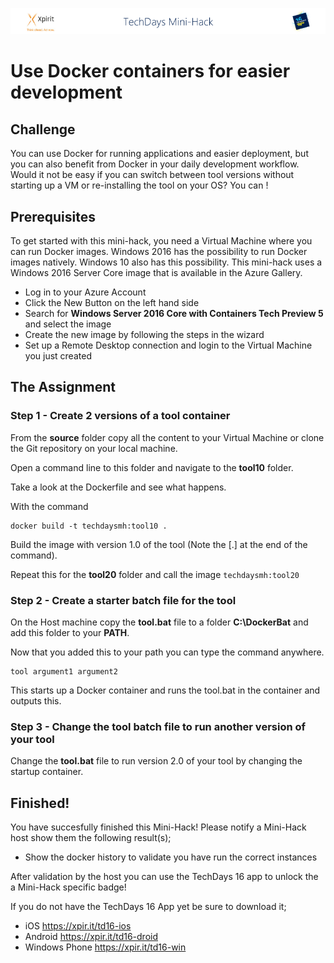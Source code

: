 ![Xpirit TechDays MiniHack Banner](../HackBanner-s.png)
# Use Docker containers for easier development #

## Challenge ##
You can use Docker for running applications and easier deployment, but you can also benefit from Docker in your daily development workflow. Would it not be easy if you can switch between tool versions without starting up a VM or re-installing the tool on your OS? You can !

## Prerequisites ##
To get started with this mini-hack, you need a Virtual Machine where you can run Docker images. Windows 2016 has the possibility to run Docker images natively. Windows 10 also has this possibility. This mini-hack uses a Windows 2016 Server Core image that is available in the Azure Gallery.

- Log in to your Azure Account
- Click the New Button on the left hand side 
- Search for **Windows Server 2016 Core with Containers Tech Preview 5** and select the image 
- Create the new image by following the steps in the wizard
- Set up a Remote Desktop connection and login to the Virtual Machine you just created

## The Assignment ##

### Step 1 - Create 2 versions of a tool container ###
From the **source** folder copy all the content to your Virtual Machine or clone the Git repository on your local machine. 

Open a command line to this folder and navigate to the **tool10** folder.

Take a look at the Dockerfile and see what happens.

With the command 

```
docker build -t techdaysmh:tool10 .
```

Build the image with version 1.0 of the tool (Note the [.] at the end of the command).

Repeat this for the **tool20** folder and call the image `techdaysmh:tool20`

### Step 2 - Create a starter batch file for the tool ###
On the Host machine copy the **tool.bat** file to a folder **C:\DockerBat** and add this folder to your **PATH**.

Now that you added this to your path you can type the command anywhere.

```
tool argument1 argument2
``` 

This starts up a Docker container and runs the tool.bat in the container and outputs this.

### Step 3 - Change the tool batch file to run another version of your tool ###
Change the **tool.bat** file to run version 2.0 of your tool by changing the startup container.

## Finished! ##
You have succesfully finished this Mini-Hack! Please notify a Mini-Hack host show them the following result(s);

- Show the docker history to validate you have run the correct instances

After validation by the host you can use the TechDays 16 app to unlock the a Mini-Hack specific badge!

If you do not have the TechDays 16 App yet be sure to download it;
- iOS <https://xpir.it/td16-ios>
- Android <https://xpir.it/td16-droid>
- Windows Phone <https://xpir.it/td16-win>